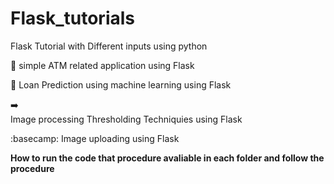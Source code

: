 # Flask_tutorials
Flask Tutorial with Different inputs using python

:atm: 
  simple ATM related application using Flask

:beginner:
  Loan Prediction using machine learning using Flask 

:arrow_right:	
  Image processing Thresholding Techniquies using Flask 

:basecamp:
  Image uploading using Flask

**How to run the code that procedure avaliable in each folder and follow the procedure**

